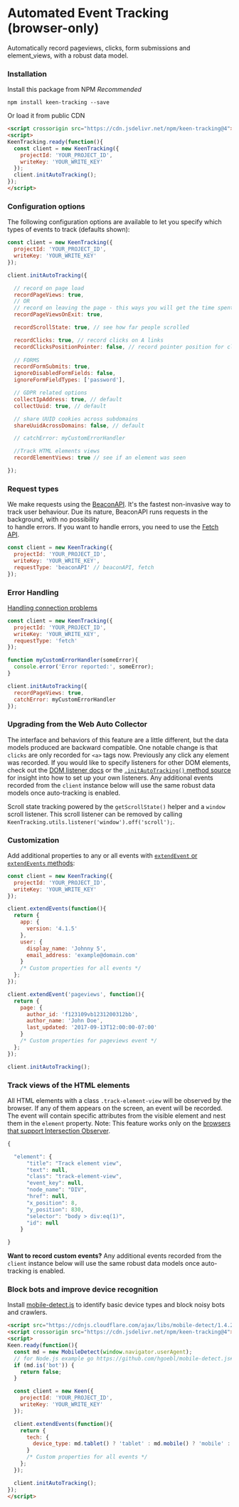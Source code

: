 # Automated Event Tracking (browser-only)

Automatically record pageviews, clicks, form submissions and element_views, with a robust data model.

### Installation

Install this package from NPM *Recommended*

```ssh
npm install keen-tracking --save
```

Or load it from public CDN

```html
<script crossorigin src="https://cdn.jsdelivr.net/npm/keen-tracking@4"></script>
<script>
KeenTracking.ready(function(){
  const client = new KeenTracking({
    projectId: 'YOUR_PROJECT_ID',
    writeKey: 'YOUR_WRITE_KEY'
  });
  client.initAutoTracking();
});
</script>
```

### Configuration options

The following configuration options are available to let you specify which types of events to track (defaults shown):

```javascript
const client = new KeenTracking({
  projectId: 'YOUR_PROJECT_ID',
  writeKey: 'YOUR_WRITE_KEY'
});

client.initAutoTracking({

  // record on page load
  recordPageViews: true,
  // OR
  // record on leaving the page - this ways you will get the time spent on this page
  recordPageViewsOnExit: true,

  recordScrollState: true, // see how far people scrolled

  recordClicks: true, // record clicks on A links
  recordClicksPositionPointer: false, // record pointer position for clicks
  
  // FORMS
  recordFormSubmits: true,
  ignoreDisabledFormFields: false,
  ignoreFormFieldTypes: ['password'],

  // GDPR related options
  collectIpAddress: true, // default
  collectUuid: true, // default

  // share UUID cookies across subdomains
  shareUuidAcrossDomains: false, // default

  // catchError: myCustomErrorHandler

  //Track HTML elements views
  recordElementViews: true // see if an element was seen

});
```

### Request types

We make requests using the [BeaconAPI](https://developer.mozilla.org/en-US/docs/Web/API/Beacon_API).
It's the fastest non-invasive way to track user behaviour.
Due its nature, BeaconAPI runs requests in the background, with no possibility  
to handle errors. If you want to handle errors, you need to use the [Fetch API](https://developer.mozilla.org/en-US/docs/Web/API/Fetch_API).

```javascript
const client = new KeenTracking({
  projectId: 'YOUR_PROJECT_ID',
  writeKey: 'YOUR_WRITE_KEY',
  requestType: 'beaconAPI' // beaconAPI, fetch
});
```

### Error Handling

[Handling connection problems](https://github.com/keen/keen-tracking.js#handling-connection-problems)

```javascript
const client = new KeenTracking({
  projectId: 'YOUR_PROJECT_ID',
  writeKey: 'YOUR_WRITE_KEY',
  requestType: 'fetch'
});

function myCustomErrorHandler(someError){
  console.error('Error reported:', someError);
}

client.initAutoTracking({
  recordPageViews: true,
  catchError: myCustomErrorHandler
});
```

### Upgrading from the Web Auto Collector

The interface and behaviors of this feature are a little different, but the data models produced are backward compatible. One notable change is that `clicks` are only recorded for `<a>` tags now. Previously any click any element was recorded. If you would like to specify listeners for other DOM elements, check out the [DOM listener docs](./listeners.md) or the [`.initAutoTracking()` method source](../lib/browser-auto-tracking.js) for insight into how to set up your own listeners. Any additional events recorded from the `client` instance below will use the same robust data models once auto-tracking is enabled.

Scroll state tracking powered by the `getScrollState()` helper and a `window` scroll listener. This scroll listener can be removed by calling `KeenTracking.utils.listener('window').off('scroll');`.

### Customization

Add additional properties to any or all events with [`extendEvent` or `extendEvents` methods](./extend-events.md):

```javascript
const client = new KeenTracking({
  projectId: 'YOUR_PROJECT_ID',
  writeKey: 'YOUR_WRITE_KEY'
});

client.extendEvents(function(){
  return {
    app: {
      version: '4.1.5'
    },
    user: {
      display_name: 'Johnny 5',
      email_address: 'example@domain.com'
    }
    /* Custom properties for all events */
  };
});

client.extendEvent('pageviews', function(){
  return {
    page: {
      author_id: 'f123109vb1231200312bb',
      author_name: 'John Doe',
      last_updated: '2017-09-13T12:00:00-07:00'
    }
    /* Custom properties for pageviews event */
  };
});

client.initAutoTracking();
```

### Track views of the HTML elements

All HTML elements with a class `.track-element-view` will be observed by the browser. If any of them appears on the screen, an event will be recorded. The event will contain specific attributes from the visible element and nest them in the `element` property.
Note: This feature works only on the [browsers that support Intersection Observer](https://caniuse.com/#search=IntersectionObserver).

```javascript
{

  "element": {
      "title": "Track element view",
      "text": null,
      "class": "track-element-view",
      "event_key": null,
      "node_name": "DIV",
      "href": null,
      "x_position": 8,
      "y_position": 830,
      "selector": "body > div:eq(1)",
      "id": null
    }

}
```


**Want to record custom events?** Any additional events recorded from the `client` instance below will use the same robust data models once auto-tracking is enabled.


### Block bots and improve device recognition

Install [mobile-detect.js](https://github.com/hgoebl/mobile-detect.js) to identify basic device types and block noisy bots and crawlers.

```html
<script src="https://cdnjs.cloudflare.com/ajax/libs/mobile-detect/1.4.2/mobile-detect.min.js"></script>
<script crossorigin src="https://cdn.jsdelivr.net/npm/keen-tracking@4"></script>
<script>
Keen.ready(function(){
  const md = new MobileDetect(window.navigator.userAgent);
  // for Node.js example go https://github.com/hgoebl/mobile-detect.js#nodejs--express
  if (md.is('bot')) {
    return false;
  }

  const client = new Keen({
    projectId: 'YOUR_PROJECT_ID',
    writeKey: 'YOUR_WRITE_KEY'
  });

  client.extendEvents(function(){
    return {
      tech: {
        device_type: md.tablet() ? 'tablet' : md.mobile() ? 'mobile' : 'desktop'
      }
      /* Custom properties for all events */
    };
  });

  client.initAutoTracking();
});
</script>
```
